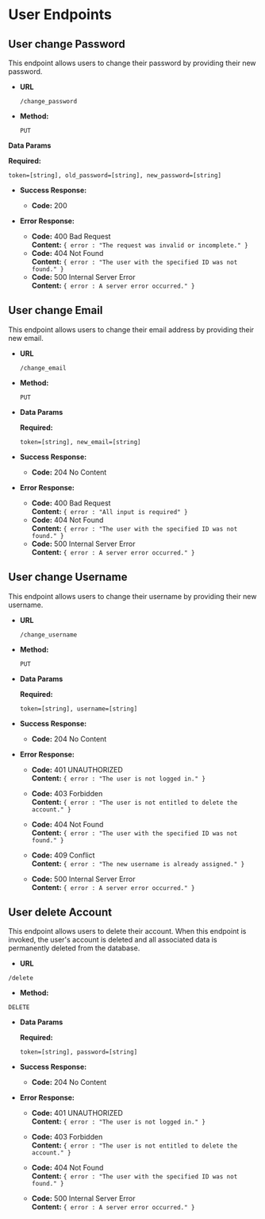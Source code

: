 # User Endpoints

## User change Password

This endpoint allows users to change their password by providing their new password.

- **URL**

  `/change_password`

- **Method:**

  `PUT`

 **Data Params**

  **Required:**

  `token=[string], old_password=[string], new_password=[string]`

- **Success Response:**

  - **Code:** 200 <br />

- **Error Response:**

  - **Code:** 400 Bad Request <br />
    **Content:** `{ error : "The request was invalid or incomplete." }`
  - **Code:** 404 Not Found<br />
    **Content:** `{ error : "The user with the specified ID was not found." }`
  - **Code:** 500 Internal Server Error<br />
    **Content:** `{ error : A server error occurred." }`

## User change Email

This endpoint allows users to change their email address by providing their new email.

- **URL**

  `/change_email`

- **Method:**

  `PUT`

- **Data Params**

  **Required:**

  `token=[string], new_email=[string]`

- **Success Response:**

  - **Code:** 204 No Content<br />

- **Error Response:**

  - **Code:** 400 Bad Request<br />
    **Content:** `{ error : "All input is required" }`
  - **Code:** 404 Not Found<br />
    **Content:** `{ error : "The user with the specified ID was not found." }`
  - **Code:** 500 Internal Server Error<br />
    **Content:** `{ error : A server error occurred." }`

## User change Username

This endpoint allows users to change their username by providing their new username.

- **URL**

  `/change_username`

- **Method:**

  `PUT`

- **Data Params**

  **Required:**

  `token=[string], username=[string]`

- **Success Response:**

  - **Code:** 204 No Content<br />

- **Error Response:**

  - **Code:** 401 UNAUTHORIZED <br />
    **Content:** `{ error : "The user is not logged in." }`

  - **Code:** 403 Forbidden <br />
    **Content:** `{ error : "The user is not entitled to delete the account." }`
  - **Code:** 404 Not Found<br />
    **Content:** `{ error : "The user with the specified ID was not found." }`
  - **Code:** 409 Conflict<br />
    **Content:** `{ error : "The new username is already assigned." }`
  - **Code:** 500 Internal Server Error<br />
    **Content:** `{ error : A server error occurred." }`

## User delete Account

This endpoint allows users to delete their account. When this endpoint is invoked, the user's account is deleted and all associated data is permanently deleted from the database.

- **URL**

`/delete`

- **Method:**

`DELETE`

- **Data Params**

  **Required:**

  `token=[string], password=[string]`

- **Success Response:**

  - **Code:** 204 No Content<br />

- **Error Response:**

  - **Code:** 401 UNAUTHORIZED <br />
    **Content:** `{ error : "The user is not logged in." }`

  - **Code:** 403 Forbidden <br />
    **Content:** `{ error : "The user is not entitled to delete the account." }`
  - **Code:** 404 Not Found<br />
    **Content:** `{ error : "The user with the specified ID was not found." }`
  - **Code:** 500 Internal Server Error<br />
    **Content:** `{ error : A server error occurred." }`
